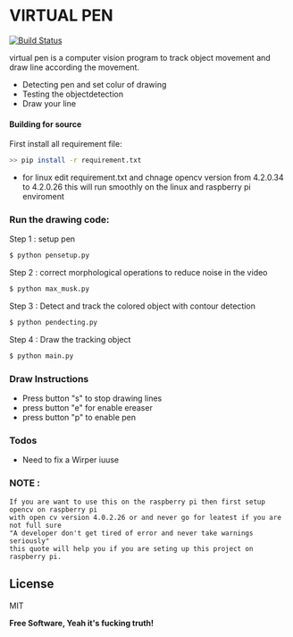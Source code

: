 # VIRTUAL PEN
[![Build Status](https://travis-ci.org/joemccann/dillinger.svg?branch=master)](https://travis-ci.org/joemccann/dillinger)

virtual pen is a computer vision program to track object movement and draw line according the movement.

  - Detecting pen and set colur of drawing
  - Testing the objectdetection
  - Draw your line


#### Building for source
First install all requirement file:
```sh
>> pip install -r requirement.txt
```
- for linux edit requirement.txt and chnage opencv version from 4.2.0.34 to 4.2.0.26 this will run smoothly on the linux and raspberry pi enviroment
 

### Run the drawing code:

Step 1 :  setup pen 
```sh
$ python pensetup.py
```
Step 2 :  correct morphological operations to reduce noise in the video
```sh
$ python max_musk.py
```
Step 3 : Detect and track the colored object with contour detection
```sh
$ python pendecting.py
```
Step 4 : Draw the tracking object
```sh
$ python main.py
```

### Draw Instructions
 - Press button "s" to stop drawing lines 
 - press button "e" for enable ereaser
 - press button "p" to enable pen

### Todos
 - Need to fix a Wirper iuuse

### NOTE :
```
If you are want to use this on the raspberry pi then first setup opencv on raspberry pi 
with open cv version 4.0.2.26 or and never go for leatest if you are not full sure
"A developer don't get tired of error and never take warnings seriously" 
this quote will help you if you are seting up this project on raspberry pi.
```

License
----

MIT


**Free Software, Yeah it's fucking truth!**
